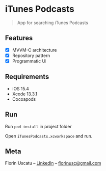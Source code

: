 # iTunes Podcasts
> App for searching iTunes Podcasts

## Features

- [x] MVVM-C architecture
- [x] Repository pattern
- [x] Programmatic UI

## Requirements

- iOS 15.4
- Xcode 13.3.1
- Cocoapods

## Run

Run `pod install` in project folder

Open `iTunesPodcasts.xcworkspace` and run.

## Meta

Florin Uscatu – [LinkedIn](https://www.linkedin.com/in/florin-uscatu-24028832/) – florinusc@gmail.com
